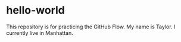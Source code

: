# hello-world
This repository is for practicing the GitHub Flow.
My name is Taylor. I currently live in Manhattan.

